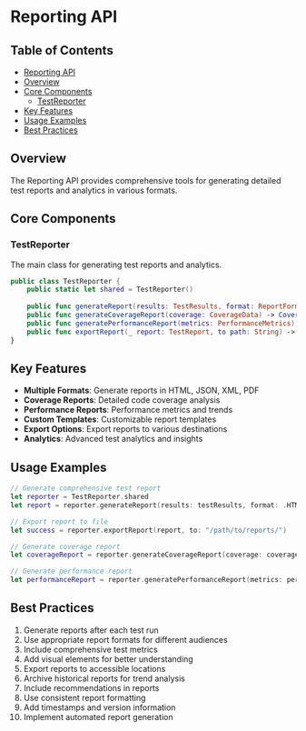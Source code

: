 # Reporting API

<!-- TOC START -->
## Table of Contents
- [Reporting API](#reporting-api)
- [Overview](#overview)
- [Core Components](#core-components)
  - [TestReporter](#testreporter)
- [Key Features](#key-features)
- [Usage Examples](#usage-examples)
- [Best Practices](#best-practices)
<!-- TOC END -->


## Overview

The Reporting API provides comprehensive tools for generating detailed test reports and analytics in various formats.

## Core Components

### TestReporter

The main class for generating test reports and analytics.

```swift
public class TestReporter {
    public static let shared = TestReporter()
    
    public func generateReport(results: TestResults, format: ReportFormat) -> TestReport
    public func generateCoverageReport(coverage: CoverageData) -> CoverageReport
    public func generatePerformanceReport(metrics: PerformanceMetrics) -> PerformanceReport
    public func exportReport(_ report: TestReport, to path: String) -> Bool
}
```

## Key Features

- **Multiple Formats**: Generate reports in HTML, JSON, XML, PDF
- **Coverage Reports**: Detailed code coverage analysis
- **Performance Reports**: Performance metrics and trends
- **Custom Templates**: Customizable report templates
- **Export Options**: Export reports to various destinations
- **Analytics**: Advanced test analytics and insights

## Usage Examples

```swift
// Generate comprehensive test report
let reporter = TestReporter.shared
let report = reporter.generateReport(results: testResults, format: .HTML)

// Export report to file
let success = reporter.exportReport(report, to: "/path/to/reports/")

// Generate coverage report
let coverageReport = reporter.generateCoverageReport(coverage: coverageData)

// Generate performance report
let performanceReport = reporter.generatePerformanceReport(metrics: performanceMetrics)
```

## Best Practices

1. Generate reports after each test run
2. Use appropriate report formats for different audiences
3. Include comprehensive test metrics
4. Add visual elements for better understanding
5. Export reports to accessible locations
6. Archive historical reports for trend analysis
7. Include recommendations in reports
8. Use consistent report formatting
9. Add timestamps and version information
10. Implement automated report generation
